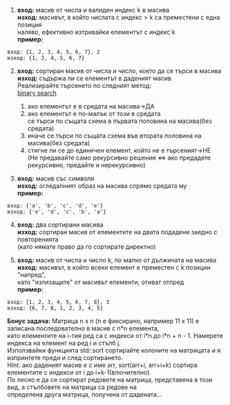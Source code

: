 1. **вход:** масив от числа и валиден индекс k в масива  
   **изход:** масивът, в който числата с индекс > k са преместени с една позиция  
 наляво, ефективно изтривайки елементът с индекс k  
 **пример:**  
```
вход: {1, 2, 3, 4, 5, 6, 7}, 2
изход: {1, 2, 4, 5, 6, 7}
```

2. **вход:** сортиран масив от числа и число, което да се търси в масива  
   **изход:** съдържа ли се елементът в даденият масив  
   Реализирайте търсенето по следният метод:  
   [binary search](http://en.wikipedia.org/wiki/Binary_search_algorithm)
   1. ако елементът е в средата на масива->ДА
   2. ако елементът е по-малък от този в средата  
    се търси по същата схема в първата половина на масива(без средата)
   3. иначе се търси по същата схема във втората половина на масива(без средата)  
   4. стигне ли се до единичен елемент, който не е търсеният->НЕ  
   (Не предавайте само рекурсивно решение <=> ако предадете рекурсивно, предайте и нерекурсивно)
   
3. **вход:** масив със символи  
   **изход:** огледалният образ на масива спрямо средата му  
   **пример:** 
```
вход: {'a', 'b', 'c', 'd', 'e'} 
изход: {'e', 'd', 'c', 'b', 'a'}
```

4. **вход:** два сортирани масива  
   **изход:** сортиран масив от елементите на двата подадени заедно с повторенията  
              (като нямате право да го сортирате директно)

5. **вход:** масив от числа и число k, по малко от дължината на масива  
   **изход:** масивът, в който всеки елемент е преместен с k позиции "напред",   
   като "излизащите" от масивът елементи, отиват отпред  
   **пример:**
```
вход: {1, 2, 3, 4, 5, 6, 7, 8}, 3
изход: {6, 7, 8, 1, 2, 3, 4, 5}
```

**Бонус задача:** Матрица n x n (n е фиксирано, например 11 x 11) е записана последователно в масив с n*n елемента,  
като елементите на i-тия ред са с индекси от i\*n до i\*n + n - 1. Намерете индекса на елемент на ред i и стълб j.  
Използвайки функцията std::sort сортирайте колоните на матрицата и я изпринтете преди и след сортирането.  
Hint: ако даденият масив е с име arr, sort(arr+i, arr+i+k) сортира елементите с индекси от i до i+k-1(влючително).   
По лесно е да се сортират редовете на матрица, представена в този вид, а стълбовете на матрица са редове на  
определена  друга матрица, получена от дадената...
